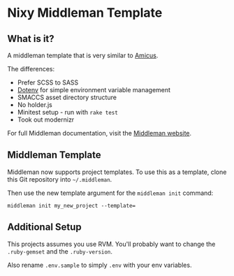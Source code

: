# Nixy Middleman Template

## What is it?

A middleman template that is very similar to [Amicus](https://github.com/nathos/amicus). 

The differences:

* Prefer SCSS to SASS
* [Dotenv](https://github.com/bkeepers/dotenv) for simple environment variable management
* SMACCS asset directory structure
* No holder.js
* Minitest setup - run with `rake test`
* Took out modernizr

For full Middleman documentation, visit the [Middleman website](http://middlemanapp.com/).


## Middleman Template

Middleman now supports project templates. To use this as a template, clone this Git repository into ```~/.middleman```.

Then use the new template argument for the ```middleman init``` command:

```middleman init my_new_project --template=```

## Additional Setup

This projects assumes you use RVM.  You'll probably want to change the `.ruby-gemset` and the `.ruby-version`.

Also rename `.env.sample` to simply `.env` with your env variables.